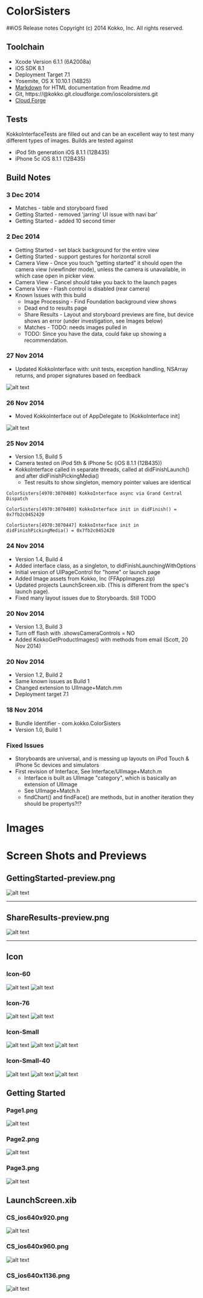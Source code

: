 # ColorSisters
##iOS Release notes
Copyright (c) 2014 Kokko, Inc. All rights reserved.


## Toolchain
* Xcode Version 6.1.1 (6A2008a)
* iOS SDK 8.1
* Deployment Target 7.1
* Yosemite, OS X 10.10.1 (14B25)
* [Markdown](http://daringfireball.net/projects/markdown/) for HTML documentation from Readme.md
* Git, https://<user>@kokko.git.cloudforge.com/ioscolorsisters.git
* [Cloud Forge](https://kokko.git.cloudforge.com/ioscolorsisters)


## Tests
KokkoInterfaceTests are filled out and can be an excellent way to test many different types of images.
Builds are tested against

* iPod 5th generation iOS 8.1.1 (12B435)
* iPhone 5c iOS 8.1.1 (12B435)

## Build Notes

### 3 Dec 2014
* Matches - table and storyboard fixed
* Getting Started - removed 'jarring' UI issue with navi bar'
* Getting Started - added 10 second timer

### 2 Dec 2014
* Getting Started - set black background for the entire view
* Getting Started - support gestures for horizontal scroll
* Camera View - Once you touch “getting started” it should open the camera view (viewfinder mode), unless the camera is unavailable, in which case open in picker view.
* Camera View - Cancel should take you back to the launch pages
* Camera View - Flash control is disabled (rear camera)
* Known Issues with this build
  * Image Processing - Find Foundation background view shows
  * Dead end to results page
  * Share Results - Layout and storyboard previews are fine, but device shows an error (under investigation, see Images below)
  * Matches - TODO: needs images pulled in
  * TODO:  Since you have the data, could fake up showing a recommendation.

### 27 Nov 2014
* Updated KokkoInterface with: unit tests, exception handling, NSArray returns, and proper signatures based on feedback

![alt text](./Documentation/KokkoInterfaceTests.png "KokkoInterfaceTests.png")

### 26 Nov 2014
* Moved KokkoInterface out of AppDelegate to [KokkoInterface init]

![alt text](./Documentation/KokkoInterface.h.png "KokkoInterface.h.png")

### 25 Nov 2014
* Version 1.5, Build 5
* Camera tested on iPod 5th & iPhone 5c (iOS 8.1.1 (12B435))
* KokkoInterface called in separate threads, called at didFinishLaunch() and after didFinishPickingMedia()
  * Test results to show singleton, memory pointer values are identical

```
ColorSisters[4970:3070480] KokkoInterface async via Grand Central Dispatch

ColorSisters[4970:3070480] KokkoInterface init in didFinish() = 0x7fb2c0452420

ColorSisters[4970:3070447] KokkoInterface init in didFinishPickingMedia() = 0x7fb2c0452420
```

### 24 Nov 2014
* Version 1.4, Build 4
* Added interface class, as a singleton, to didFinishLaunchingWithOptions
* Initial version of UIPageControl for "home" or launch page
* Added Image assets from Kokko, Inc (FFAppImages.zip)
* Updated projects LaunchScreen.xib.  (This is different from the spec's launch page).
* Fixed many layout issues due to Storyboards.  Still TODO

### 20 Nov 2014
* Version 1.3, Build 3
* Turn off flash with .showsCameraControls = NO
* Added KokkoGetProductImages() with methods from email (Scott, 20 Nov 2014)


### 20 Nov 2014
* Version 1.2, Build 2
* Same known issues as Build 1
* Changed extension to UIImage+Match.mm
* Deployment target 7.1


### 18 Nov 2014
* Bundle Identifier - com.kokko.ColorSisters
* Version 1.0, Build 1


### Fixed Issues
* Storyboards are universal, and is messing up layouts on iPod Touch & iPhone 5c devices and simulators
* First revision of Interface, See Interface/UIImage+Match.m
  * Interface is built as UIImage "category", which is basically an extension of UIImage
  * See UIImage+Match.h
  * findChart() and findFace() are methods, but in another iteration they should be propertys?!?


# Images

# Screen Shots and Previews
## GettingStarted-preview.png
![alt text](./Documentation/GettingStarted-preview.png "")
***

## ShareResults-preview.png
![alt text](./Documentation/ShareResults-preview.png "")
***

## Icon
### Icon-60
![alt text](Images.xcassets/AppIcon.appiconset/Icon-60@2x.png "")
![alt text](Images.xcassets/AppIcon.appiconset/Icon-60@3x.png "")

### Icon-76
![alt text](Images.xcassets/AppIcon.appiconset/Icon-76.png "")
![alt text](Images.xcassets/AppIcon.appiconset/Icon-76@2x.png "")


### Icon-Small
![alt text](Images.xcassets/AppIcon.appiconset/Icon-Small.png "")
![alt text](Images.xcassets/AppIcon.appiconset/Icon-Small@2x.png "")
![alt text](Images.xcassets/AppIcon.appiconset/Icon-Small@3x.png "")

### Icon-Small-40
![alt text](Images.xcassets/AppIcon.appiconset/Icon-Small-40.png "")
![alt text](Images.xcassets/AppIcon.appiconset/Icon-Small-40@2x.png "")
![alt text](Images.xcassets/AppIcon.appiconset/Icon-Small-40@3x.png "")


## Getting Started
### Page1.png
![alt text](Images.xcassets/Page1.imageset/Page1.png "")

### Page2.png
![alt text](Images.xcassets/Page2.imageset/Page2.png "")

### Page3.png
![alt text](Images.xcassets/Page3.imageset/Page3.png "")


## LaunchScreen.xib
### CS_ios640x920.png
![alt text](Images.xcassets/CS_ios640x920.imageset/CS_ios640x920.png "")

### CS_ios640x960.png
![alt text](Images.xcassets/CS_ios640x960.imageset/CS_ios640x960.png "")

### CS_ios640x1136.png
![alt text](Images.xcassets/CS_ios640x1136.imageset/CS_ios640x1136.png "")

